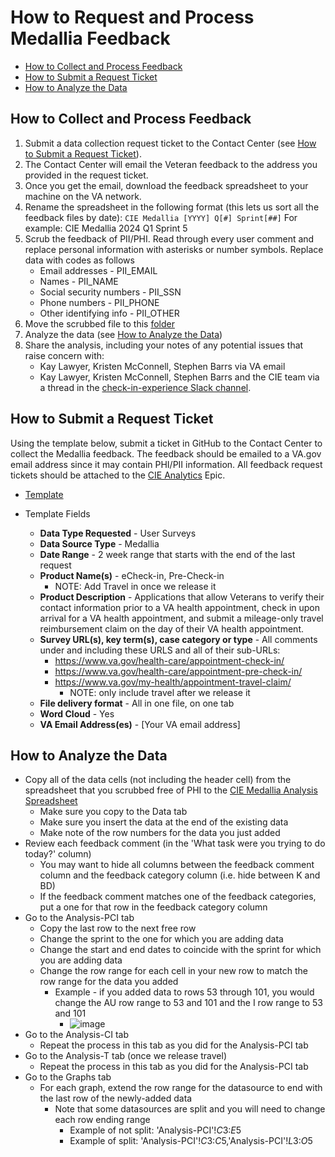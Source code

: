 # **How to Request and Process Medallia Feedback**

- [How to Collect and Process Feedback](#how-to-collect-and-process-feedback)
- [How to Submit a Request Ticket](#how-to-submit-a-request-ticket)
- [How to Analyze the Data](#how-to-analyze-the-data)

## How to Collect and Process Feedback

1. Submit a data collection request ticket to the Contact Center (see [How to Submit a Request Ticket](#how-to-submit-a-request-ticket)).
2. The Contact Center will email the Veteran feedback to the address you provided in the request ticket.
3. Once you get the email, download the feedback spreadsheet to your machine on the VA network. 
4. Rename the spreadsheet in the following format (this lets us sort all the feedback files by date):
   `CIE Medallia [YYYY] Q[#] Sprint[##]` 
   For example: CIE Medallia 2024 Q1 Sprint 5
5. Scrub the feedback of PII/PHI. Read through every user comment and replace personal information with asterisks or number symbols. Replace data with codes as follows
   - Email addresses - PII_EMAIL
   - Names - PII_NAME
   - Social security numbers - PII_SSN
   - Phone numbers - PII_PHONE
   - Other identifying info - PII_OTHER
7. Move the scrubbed file to this [folder](https://dvagov-my.sharepoint.com/:f:/r/personal/benjamin_brasso_va_gov/Documents/Weekly%20Reports/Medallia%20Non-PHI%20Files?csf=1&web=1&e=wdghmh)
8. Analyze the data (see [How to Analyze the Data](#how-to-analyze-the-data))
9. Share the analysis, including your notes of any potential issues that raise concern with:
   - Kay Lawyer, Kristen McConnell, Stephen Barrs via VA email
   - Kay Lawyer, Kristen McConnell, Stephen Barrs and the CIE team via a thread in the [check-in-experience Slack channel](https://dsva.slack.com/archives/C022AC2STBM).


## How to Submit a Request Ticket

Using the template below, submit a ticket in GitHub to the Contact Center to collect the Medallia feedback. The feedback should be emailed to a VA.gov email address since it may contain PHI/PII information. All feedback request tickets should be attached to the [CIE Analytics](https://github.com/department-of-veterans-affairs/va.gov-team/issues/42190) Epic.

- [Template](https://github.com/department-of-veterans-affairs/va.gov-team/issues/new?assignees=Kimberley2019%2C+ATMiddleton%2C+newworld2616%2C+aubreyarcangel&labels=VSP-contact-center%2Ccc-data-request&projects=&template=qualitative-data-request.yml&title=Qualitative+Data+Request)

- Template Fields 
   - **Data Type Requested** - User Surveys
   - **Data Source Type** - Medallia
   - **Date Range** - 2 week range that starts with the end of the last request
   - **Product Name(s)** - eCheck-in, Pre-Check-in
       - NOTE: Add Travel in once we release it
   - **Product Description** - Applications that allow Veterans to verify their contact information prior to a VA health appointment, check in upon arrival for a VA health appointment, and submit a mileage-only travel reimbursement claim on the day of their VA health appointment.
   - **Survey URL(s), key term(s), case category or type** - All comments under and including these URLS and all of their sub-URLs:
       - https://www.va.gov/health-care/appointment-check-in/
       - https://www.va.gov/health-care/appointment-pre-check-in/
       - https://www.va.gov/my-health/appointment-travel-claim/
          - NOTE: only include travel after we release it
   - **File delivery format** - All in one file, on one tab
   - **Word Cloud** - Yes
   - **VA Email Address(es)** - [Your VA email address]
 
## How to Analyze the Data

- Copy all of the data cells (not including the header cell) from the spreadsheet that you scrubbed free of PHI to the [CIE Medallia Analysis Spreadsheet](https://dvagov-my.sharepoint.com/:x:/r/personal/benjamin_brasso_va_gov/Documents/Weekly%20Reports/CIE%20Medallia%20Analysis.xlsx?d=w9cce7abb8adb4f3fb4e7839e0ce487b0&csf=1&web=1&e=s42PgP)
   - Make sure you copy to the Data tab
   - Make sure you insert the data at the end of the existing data
   - Make note of the row numbers for the data you just added
- Review each feedback comment (in the 'What task were you trying to do today?' column)
   - You may want to hide all columns between the feedback comment column and the feedback category column (i.e. hide between K and BD)
   - If the feedback comment matches one of the feedback categories, put a one for that row in the feedback category column
- Go to the Analysis-PCI tab
   - Copy the last row to the next free row
   - Change the sprint to the one for which you are adding data
   - Change the start and end dates to coincide with the sprint for which you are adding data
   - Change the row range for each cell in your new row to match the row range for the data you added
      - Example - if you added data to rows 53 through 101, you would change the AU row range to 53 and 101 and the I row range to 53 and 101
         - ![image](https://github.com/department-of-veterans-affairs/va.gov-team/assets/86678742/23c797e2-463e-4d3c-936d-464031987bbc)
- Go to the Analysis-CI tab
   - Repeat the process in this tab as you did for the Analysis-PCI tab
- Go to the Analysis-T tab (once we release travel)
   - Repeat the process in this tab as you did for the Analysis-PCI tab
- Go to the Graphs tab
   - For each graph, extend the row range for the datasource to end with the last row of the newly-added data
      - Note that some datasources are split and you will need to change each row ending range
         - Example of not split: 'Analysis-PCI'!$C$3:$E$5
         - Example of split: 'Analysis-PCI'!$C$3:$C$5,'Analysis-PCI'!$L$3:$O$5
   
 
